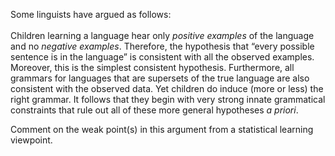 

Some linguists have argued as follows:<br>
<br>
 Children learning a language hear only <i>positive
 examples</i> of the language and no <i>negative
 examples</i>. Therefore, the hypothesis that “every possible
 sentence is in the language” is consistent with all the observed
 examples. Moreover, this is the simplest consistent hypothesis.
 Furthermore, all grammars for languages that are supersets of the true
 language are also consistent with the observed data. Yet children do
 induce (more or less) the right grammar. It follows that they begin
 with very strong innate grammatical constraints that rule out all of
 these more general hypotheses <i>a priori</i>.<br>

Comment on the weak point(s) in this argument from a statistical
learning viewpoint.
